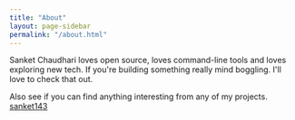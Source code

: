 ```yaml
---
title: "About"
layout: page-sidebar
permalink: "/about.html"
---
```


Sanket Chaudhari loves open source, loves command-line tools and
loves exploring new tech. If you're building something really
mind boggling. I'll love to check that out.

Also see if you can find anything interesting from any of my
projects. [sanket143](https://github.com/sanket143)
